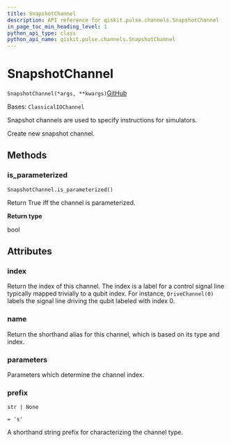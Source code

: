 ```yaml
---
title: SnapshotChannel
description: API reference for qiskit.pulse.channels.SnapshotChannel
in_page_toc_min_heading_level: 1
python_api_type: class
python_api_name: qiskit.pulse.channels.SnapshotChannel
---
```


# SnapshotChannel

<span id="qiskit.pulse.channels.SnapshotChannel" />

`SnapshotChannel(*args, **kwargs)`[GitHub](https://github.com/qiskit/qiskit/tree/stable/0.24/qiskit/pulse/channels.py "view source code")

Bases: `ClassicalIOChannel`

Snapshot channels are used to specify instructions for simulators.

Create new snapshot channel.

## Methods

<span id="qiskit-pulse-channels-snapshotchannel-is-parameterized" />

### is\_parameterized

<span id="qiskit.pulse.channels.SnapshotChannel.is_parameterized" />

`SnapshotChannel.is_parameterized()`

Return True iff the channel is parameterized.

**Return type**

bool

## Attributes

<span id="qiskit.pulse.channels.SnapshotChannel.index" />

### index

Return the index of this channel. The index is a label for a control signal line typically mapped trivially to a qubit index. For instance, `DriveChannel(0)` labels the signal line driving the qubit labeled with index 0.

<span id="qiskit.pulse.channels.SnapshotChannel.name" />

### name

Return the shorthand alias for this channel, which is based on its type and index.

<span id="qiskit.pulse.channels.SnapshotChannel.parameters" />

### parameters

Parameters which determine the channel index.

<span id="qiskit.pulse.channels.SnapshotChannel.prefix" />

### prefix

`str | None`

`= 's'`

A shorthand string prefix for characterizing the channel type.

